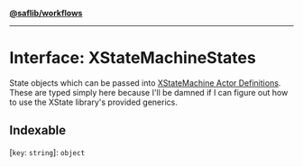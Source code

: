 [**@saflib/workflows**](../index.md)

***

# Interface: XStateMachineStates

State objects which can be passed into [XStateMachine Actor Definitions](https://stately.ai/docs/state-machine-actors). These are typed simply here because I'll be damned if I can figure out how to use the XState library's provided generics.

## Indexable

\[`key`: `string`\]: `object`
